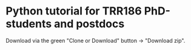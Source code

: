 # Python tutorial for TRR186 PhD-students and postdocs
Download via the green "Clone or Download" button -> "Download zip". 
